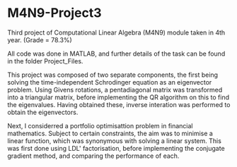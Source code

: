 # M4N9-Project3
Third project of Computational Linear Algebra (M4N9) module taken in 4th year. (Grade = 78.3%)

All code was done in MATLAB, and further details of the task can be found in the folder Project_Files.

This project was composed of two separate components, the first being solving the time-independent Schrodinger equation as an eigenvector problem. Using Givens rotations, a pentadiagonal matrix was transformed into a triangular matrix, before implementing the QR algorithm on this to find the eigenvalues. Having obtained these, inverse interation was performed to obtain the eigenvectors.

Next, I considerred a portfolio optimisattion problem in financial mathematics. Subject to certain constraints, the aim was to minimise a linear function, which was synonymous with solving a linear system. This was first done using LDL' factorisation, before implementing the conjugate gradient method, and comparing the performance of each.
